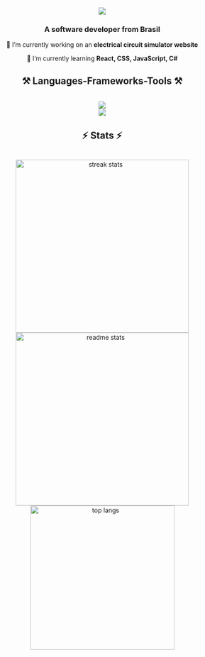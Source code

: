 <h1 align="center">
    <img src="https://readme-typing-svg.herokuapp.com/?font=Righteous&size=35&center=true&vCenter=true&width=500&height=70&duration=4000&lines=Hi+There!+👋;+I'm+Jéssica+Fedalto!;" />
</h1>

<h3 align="center">A software developer from Brasil</h3>

<div align="center">
 
 🔭 I’m currently working on an **electrical circuit simulator website**
 
 🌱 I’m currently learning **React, CSS, JavaScript, C#**

 </div>

 <h2 align="center">⚒️ Languages-Frameworks-Tools ⚒️</h2>
<br/>
<div align="center">
    <img src="https://skillicons.dev/icons?i=cpp,c,cs,python,javascript,mysql,node" />
    <br />
    <img src="https://skillicons.dev/icons?i=bootstrap,css,vscode,java,github,jest,react" />
</div>

<h2 align="center">⚡ Stats ⚡</h2>
<br>
<div align=center>
  <img width=390 src="https://github-readme-streak-stats.herokuapp.com/?user=jessifedalto&theme=react&hide_border=false&count_private=true&border_radius=10" alt="streak stats"/>
    <br />
  <img width=390 src="https://github-readme-stats.vercel.app/api?username=jessifedalto&theme=react&hide_border=false&show_icons=true&include_all_commits=false&count_private=true&border_radius=10" alt="readme stats" />
  <br/>
  <img width=325 align="center" src="https://github-readme-stats.vercel.app/api/top-langs/?username=jessifedalto&hide=HTML&langs_count=8&layout=compact&theme=react&border_radius=10&include_all_commits=false&count_private=false&size_weight=0.5&count_weight=0.5&exclude_repo=github-readme-stats" alt="top langs" />
</div>
